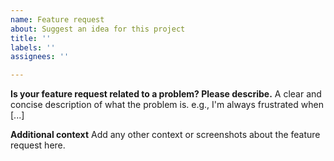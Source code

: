 ```yaml
---
name: Feature request
about: Suggest an idea for this project
title: ''
labels: ''
assignees: ''

---
```


**Is your feature request related to a problem? Please describe.**
A clear and concise description of what the problem is. e.g., I'm always frustrated when [...]

**Additional context**
Add any other context or screenshots about the feature request here.
